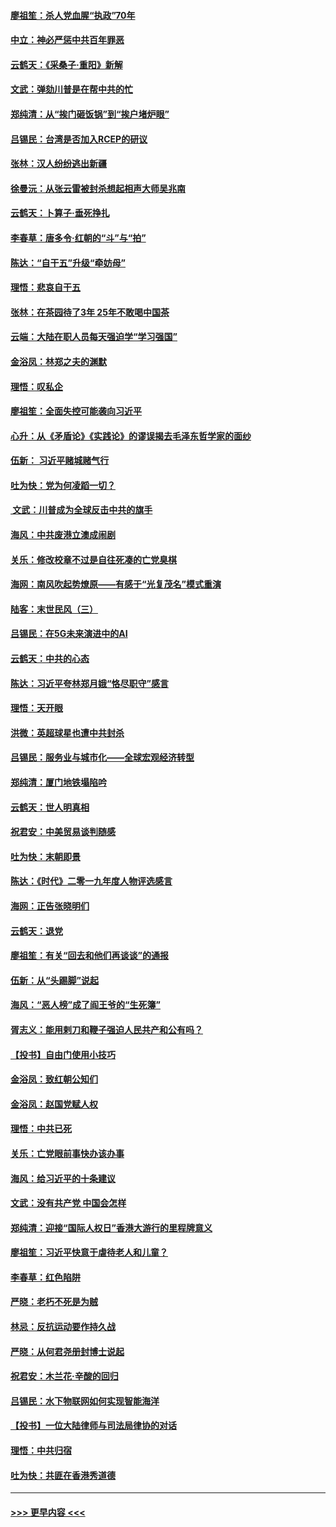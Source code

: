 #### [廖祖笙：杀人党血腥“执政”70年](../pages/nsc993/n11745144.md?t=12271045) 
#### [中立：神必严惩中共百年罪恶](../pages/nsc993/n11744970.md?t=12271045) 
#### [云鹤天：《采桑子‧重阳》新解](../pages/nsc993/n11744948.md?t=12271045) 
#### [文武：弹劾川普是在帮中共的忙](../pages/nsc993/n11744758.md?t=12271045) 
#### [郑纯清：从“挨门砸饭锅”到“挨户堵炉眼”](../pages/nsc993/n11744745.md?t=12271045) 
#### [吕锡民：台湾是否加入RCEP的研议](../pages/nsc993/n11744701.md?t=12271045) 
#### [张林：汉人纷纷逃出新疆](../pages/nsc993/n11743530.md?t=12271045) 
#### [徐曼沅：从张云雷被封杀想起相声大师吴兆南](../pages/nsc993/n11741816.md?t=12271045) 
#### [云鹤天：卜算子‧垂死挣扎](../pages/nsc993/n11739956.md?t=12271045) 
#### [李春草：唐多令‧红朝的“斗”与“拍”](../pages/nsc993/n11739830.md?t=12271045) 
#### [陈达：“自干五”升级“牵妨母”](../pages/nsc993/n11739724.md?t=12271045) 
#### [理悟：悲哀自干五](../pages/nsc993/n11739547.md?t=12271045) 
#### [张林：在茶园待了3年 25年不敢喝中国茶](../pages/nsc993/n11739240.md?t=12271045) 
#### [云端：大陆在职人员每天强迫学“学习强国”](../pages/nsc993/n11738735.md?t=12271045) 
#### [金浴凤：林郑之夫的渊默](../pages/nsc993/n11737735.md?t=12271045) 
#### [理悟：叹私企](../pages/nsc993/n11737715.md?t=12271045) 
#### [廖祖笙：全面失控可能袭向习近平](../pages/nsc993/n11737704.md?t=12271045) 
#### [心升：从《矛盾论》《实践论》的谬误揭去毛泽东哲学家的面纱](../pages/nsc993/n11736962.md?t=12271045) 
#### [伍新： 习近平赌城赌气行](../pages/nsc993/n11736929.md?t=12271045) 
#### [吐为快：党为何凌蹈一切？](../pages/nsc993/n11736915.md?t=12271045) 
#### [ 文武：川普成为全球反击中共的旗手](../pages/nsc993/n11736882.md?t=12271045) 
#### [海风：中共废港立澳成闹剧](../pages/nsc993/n11735857.md?t=12271045) 
#### [关乐：修改校章不过是自往死凑的亡党臭棋](../pages/nsc993/n11735097.md?t=12271045) 
#### [海网：南风吹起势燎原——有感于“光复茂名”模式重演](../pages/nsc993/n11732308.md?t=12271045) 
#### [陆客：末世民风（三）](../pages/nsc993/n11732211.md?t=12271045) 
#### [吕锡民：在5G未来演进中的AI](../pages/nsc993/n11730010.md?t=12271045) 
#### [云鹤天：中共的心态](../pages/nsc993/n11729906.md?t=12271045) 
#### [陈达：习近平夸林郑月娥“恪尽职守”感言](../pages/nsc993/n11729881.md?t=12271045) 
#### [理悟：天开眼](../pages/nsc993/n11729699.md?t=12271045) 
#### [洪微：英超球星也遭中共封杀](../pages/nsc993/n11727243.md?t=12271045) 
#### [吕锡民：服务业与城市化——全球宏观经济转型](../pages/nsc993/n11725845.md?t=12271045) 
#### [郑纯清：厦门地铁塌陷吟](../pages/nsc993/n11725813.md?t=12271045) 
#### [云鹤天：世人明真相](../pages/nsc993/n11725621.md?t=12271045) 
#### [祝君安：中美贸易谈判随感](../pages/nsc993/n11725609.md?t=12271045) 
#### [吐为快：末朝即景](../pages/nsc993/n11723365.md?t=12271045) 
#### [陈达：《时代》二零一九年度人物评选感言](../pages/nsc993/n11723337.md?t=12271045) 
#### [海网：正告张晓明们](../pages/nsc993/n11723228.md?t=12271045) 
#### [云鹤天：退党](../pages/nsc993/n11723056.md?t=12271045) 
#### [廖祖笙：有关“回去和他们再谈谈”的通报](../pages/nsc993/n11722442.md?t=12271045) 
#### [伍新：从“头踢脚”说起](../pages/nsc993/n11722429.md?t=12271045) 
#### [海风：“恶人榜”成了阎王爷的“生死簿”](../pages/nsc993/n11722272.md?t=12271045) 
#### [胥志义：能用剌刀和鞭子强迫人民共产和公有吗？](../pages/nsc993/n11720569.md?t=12271045) 
#### [【投书】自由门使用小技巧](../pages/nsc993/n11720180.md?t=12271045) 
#### [金浴凤：致红朝公知们](../pages/nsc993/n11720563.md?t=12271045) 
#### [金浴凤：赵国党赋人权](../pages/nsc993/n11720533.md?t=12271045) 
#### [理悟：中共已死](../pages/nsc993/n11720233.md?t=12271045) 
#### [关乐：亡党眼前事快办该办事](../pages/nsc993/n11719160.md?t=12271045) 
#### [海风：给习近平的十条建议](../pages/nsc993/n11717616.md?t=12271045) 
#### [文武：没有共产党 中国会怎样](../pages/nsc993/n11717584.md?t=12271045) 
#### [郑纯清：迎接“国际人权日”香港大游行的里程牌意义](../pages/nsc993/n11717417.md?t=12271045) 
#### [廖祖笙：习近平快意于虐待老人和儿童？](../pages/nsc993/n11715313.md?t=12271045) 
#### [李春草：红色陷阱](../pages/nsc993/n11715029.md?t=12271045) 
#### [严晓：老朽不死是为贼](../pages/nsc993/n11712910.md?t=12271045) 
#### [林忌：反抗运动要作持久战](../pages/nsc993/n11712623.md?t=12271045) 
#### [严晓：从何君尧册封博士说起](../pages/nsc993/n11712465.md?t=12271045) 
#### [祝君安：木兰花·辛酸的回归](../pages/nsc993/n11712381.md?t=12271045) 
#### [吕锡民：水下物联网如何实现智能海洋](../pages/nsc993/n11711158.md?t=12271045) 
#### [【投书】一位大陆律师与司法局律协的对话](../pages/nsc993/n11709675.md?t=12271045) 
#### [理悟：中共归宿](../pages/nsc993/n11710059.md?t=12271045) 
#### [吐为快：共匪在香港秀道德](../pages/nsc993/n11709979.md?t=12271045) 

----
#### [ >>> 更早内容 <<< ](../indexes/nsc993-earlier.md)
